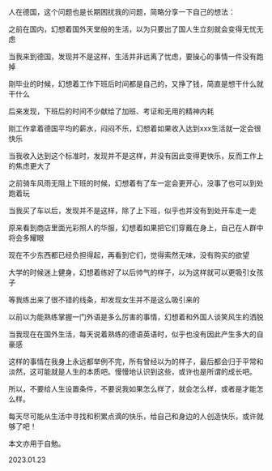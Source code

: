 



人在德国，这个问题也是长期困扰我的问题，简略分享一下自己的想法：

  


之前在国内，幻想着国外天堂般的生活，以为只要出了国人生立刻就会变得无忧无虑

当我来到德国，发现并不是这样，生活并非远离了忧虑，要操心的事情一件没有跑掉

  


刚毕业的时候，幻想着工作下班后时间都是自己的，又挣了钱，简直是想干什么就干什么

后来发现，下班后的时间不少献给了加班、考证和无用的精神内耗

  


刚工作拿着德国平均的薪水，闷闷不乐，幻想着如果收入达到xxx生活就一定会很快乐

当我收入达到这个标准时，发现并不是这样，并没有因此变得更快乐，反而工作上的焦虑更大了

  


之前骑车风雨无阻上下班的时候，幻想着有了车一定会更开心，没事了也可以到处跑着玩

当我买了车以后，发现并不是这样，除了上下班，似乎也并没有到处开车走一走

  


原来看到商店里面光彩照人的华服，幻想着如果把它们穿戴在身上，自己在人群中将会多耀眼

现在不少东西都已经负担得起，再看到它们，觉得索然无味，没有购买的欲望

  


大学的时候迷上健身，幻想着练好了以后帅气的样子，以为这样就可以更吸引女孩子

等我练出来了很不错的线条，却发现女生并不是这么吸引来的

  


以前以为能熟练掌握一门外语是多么厉害的事情，幻想着和外国人谈笑风生的洒脱

当我现在在国外生活，每天说着熟练的德语英语时，似乎也没有因此产生多大的自豪感

  


这样的事情在我身上永远都举例不完，所有曾经以为的样子，最后都会归于平常和淡然，这可能就是人生的本质吧。慢慢地认识到这些，或许也是所谓的成长吧。

所以，不要给人生设置条件，不要说我如果怎么样了，就会怎么样，或者是才能怎么样。

每天尽可能从生活中寻找和积累点滴的快乐，给自己和身边的人创造快乐，或许就够了吧！

本文亦用于自勉。

2023.01.23





